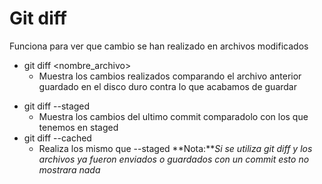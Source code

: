 # Git diff
Funciona para ver que cambio se han realizado en archivos modificados
- git diff <nombre_archivo>
    - Muestra los cambios realizados comparando el archivo anterior guardado en el disco duro contra lo que acabamos de guardar
+ git diff --staged
    + Muestra los cambios del ultimo commit comparadolo con los que tenemos en staged
+ git diff --cached
    + Realiza los mismo que --staged
**Nota:***Si se utiliza git diff y los archivos ya fueron enviados o guardados con un commit esto no mostrara nada*
